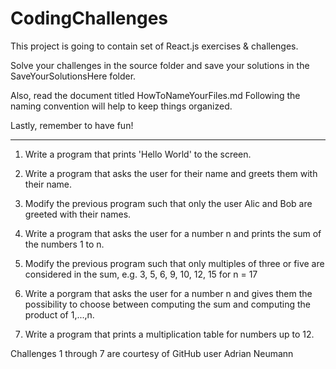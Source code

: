 # CodingChallenges
 This project is going to contain set of React.js exercises & challenges.

 Solve your challenges in the source folder and save your solutions in the SaveYourSolutionsHere folder.

 Also, read the document titled HowToNameYourFiles.md Following the naming convention will help to keep
 things organized.

 Lastly, remember to have fun!

 ___________________________________________________________________________________________________________



 1. Write a program that prints 'Hello World' to the screen.

 2. Write a program that asks the user for their name and greets them with their name.

 3. Modify the previous program such that only the user Alic and Bob are greeted with their names.

 4. Write a program that asks the user for a number n and prints the sum of the numbers 1 to n.

 5. Modify the previous program such that only multiples of three or five are considered in the sum, e.g. 3, 5, 6, 9, 10, 12, 15 for n = 17

 6. Write a porgram that asks the user for a number n and gives them the possibility to choose between computing the sum and computing the product of 1,...,n.

 7. Write a program that prints a multiplication table for numbers up to 12.

Challenges 1 through 7 are courtesy of GitHub user Adrian Neumann
